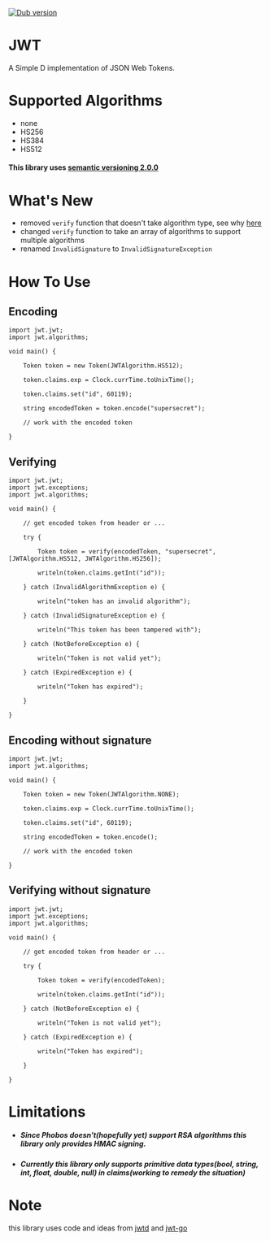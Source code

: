 <a href="https://code.dlang.org/packages/jwt" title="Go to jwt"><img src="https://img.shields.io/dub/v/jwt.svg" alt="Dub version"></a>

# JWT

A Simple D implementation of JSON Web Tokens.

# Supported Algorithms
- none
- HS256
- HS384
- HS512

#### This library uses [semantic versioning 2.0.0][3]

# What's New
- removed `verify` function that doesn't take algorithm type, see why [here][4]
- changed `verify` function to take an array of algorithms to support multiple algorithms
- renamed `InvalidSignature` to `InvalidSignatureException`

# How To Use
## Encoding

    import jwt.jwt;
    import jwt.algorithms;

    void main() {

        Token token = new Token(JWTAlgorithm.HS512);

        token.claims.exp = Clock.currTime.toUnixTime();

        token.claims.set("id", 60119);

        string encodedToken = token.encode("supersecret");

        // work with the encoded token

    }

## Verifying

    import jwt.jwt;
    import jwt.exceptions;
    import jwt.algorithms;

    void main() {

        // get encoded token from header or ...

        try {

            Token token = verify(encodedToken, "supersecret", [JWTAlgorithm.HS512, JWTAlgorithm.HS256]);

            writeln(token.claims.getInt("id"));

        } catch (InvalidAlgorithmException e) {

            writeln("token has an invalid algorithm");

        } catch (InvalidSignatureException e) {

            writeln("This token has been tampered with");

        } catch (NotBeforeException e) {

            writeln("Token is not valid yet");

        } catch (ExpiredException e) {

            writeln("Token has expired");

        }

    }

## Encoding without signature


    import jwt.jwt;
    import jwt.algorithms;

    void main() {

        Token token = new Token(JWTAlgorithm.NONE);

        token.claims.exp = Clock.currTime.toUnixTime();

        token.claims.set("id", 60119);

        string encodedToken = token.encode();

        // work with the encoded token

    }

## Verifying without signature

    import jwt.jwt;
    import jwt.exceptions;
    import jwt.algorithms;

    void main() {

        // get encoded token from header or ...

        try {

            Token token = verify(encodedToken);

            writeln(token.claims.getInt("id"));

        } catch (NotBeforeException e) {

            writeln("Token is not valid yet");

        } catch (ExpiredException e) {

            writeln("Token has expired");

        }

    }

# Limitations

- ##### Since Phobos doesn't(hopefully yet) support RSA algorithms this library only provides HMAC signing.
- ##### Currently this library only supports primitive data types(bool, string, int, float, double, null) in claims(working to remedy the situation)

# Note
this library uses code and ideas from [jwtd][1] and [jwt-go][2]

[1]: https://github.com/olehlong/jwtd
[2]: https://github.com/dgrijalva/jwt-go
[3]: http://semver.org
[4]: https://auth0.com/blog/critical-vulenrabilities-in-json-web-token-libraries/
